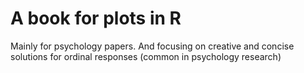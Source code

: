 # A book for plots in R

Mainly for psychology papers. And focusing on creative and concise solutions for ordinal responses (common in psychology research)


